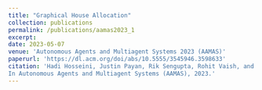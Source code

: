 ```yaml
---
title: "Graphical House Allocation"
collection: publications
permalink: /publications/aamas2023_1
excerpt: 
date: 2023-05-07
venue: 'Autonomous Agents and Multiagent Systems 2023 (AAMAS)'
paperurl: 'https://dl.acm.org/doi/abs/10.5555/3545946.3598633'
citation: 'Hadi Hosseini, Justin Payan, Rik Sengupta, Rohit Vaish, and Vignesh Viswanathan. Graphical House Allocation.
In Autonomous Agents and Multiagent Systems (AAMAS), 2023.'
---
```

